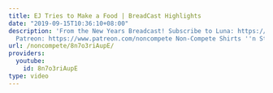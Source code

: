 ```yaml
---
title: EJ Tries to Make a Food | BreadCast Highlights
date: "2019-09-15T10:36:10+08:00"
description: 'From the New Years Breadcast! Subscribe to Luna: https://www.youtube.com/lunaoi
  Patreon: https://www.patreon.com/noncompete Non-Compete Shirts ''n Stuff: https://www.non-compete.com/stuff/'
url: /noncompete/8n7o3riAupE/
providers:
  youtube:
    id: 8n7o3riAupE
type: video
---
```

